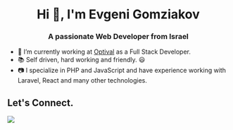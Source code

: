 <h1 align="center">Hi 👋, I'm Evgeni Gomziakov</h1>
<h3 align="center">A passionate Web Developer from Israel</h3>

- 🔭 I’m currently working at <a href="https://optival.com" target="_blank">Optival</a> as a Full Stack Developer.
- :books: Self driven, hard working and friendly. :smiley:
- :camera: I specialize in PHP and JavaScript and have experience working with Laravel, React and many other technologies.


## Let's Connect.
[<img src="https://img.shields.io/badge/linkedin%20-%230077B5.svg?&style=for-the-badge&logo=linkedin&logoColor=white"/>](https://www.linkedin.com/in/evgeni-gomziakov)
